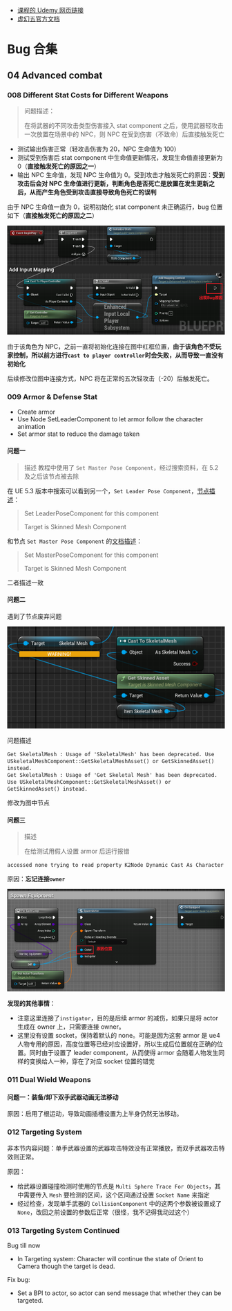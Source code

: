 
- [课程的 Udemy 网页链接](https://www.udemy.com/course/unreal-engine-5-soulslike-combat/)
- [虚幻五官方文档](https://docs.unrealengine.com/5.3/zh-CN/level-editor-in-unreal-engine/)


# Bug 合集

## 04 Advanced combat

### 008 Different Stat Costs for Different Weapons

> 问题描述：
> 
> 在将武器的不同攻击类型伤害接入 stat component 之后，使用武器轻攻击一次放置在场景中的 NPC，则 NPC 在受到伤害（不致命）后直接触发死亡

- 测试输出伤害正常（轻攻击伤害为 20，NPC 生命值为 100）
- 测试受到伤害后 stat component 中生命值更新情况，发现生命值直接更新为 0（**直接触发死亡的原因之一**）
- 输出 NPC 生命值，发现 NPC 生命值为 0。受到攻击才触发死亡的原因：**受到攻击后会对 NPC 生命值进行更新，判断角色是否死亡是放置在发生更新之后，从而产生角色受到攻击直接导致角色死亡的误判**

由于 NPC 生命值一直为 0，说明初始化 stat component 未正确运行，bug 位置如下（**直接触发死亡的原因之二**）

![alt text](img/NPC受到一次攻击即死亡的原因.png)

由于该角色为 NPC，之前一直将初始化连接在图中红框位置，**由于该角色不受玩家控制，所以前方进行`cast to player controller`时会失败，从而导致一直没有初始化**

后续修改位图中连接方式，NPC 将在正常的五次轻攻击（-20）后触发死亡。

### 009 Armor & Defense Stat

- Create armor
- Use Node SetLeaderComponent to let armor follow the character animation
- Set armor stat to reduce the damage taken

#### 问题一

> 描述
> 教程中使用了 `Set Master Pose Component`，经过搜索资料，在 5.2 及之后该节点被去除

在 UE 5.3 版本中搜索可以看到另一个，`Set Leader Pose Component`，[节点描述](https://docs.unrealengine.com/5.3/en-US/BlueprintAPI/Components/SkinnedMesh/SetLeaderPoseComponent/)：

> Set LeaderPoseComponent for this component
> 
> Target is Skinned Mesh Component

和节点 `Set Master Pose Component` 的[文档描述](https://docs.unrealengine.com/5.1/en-US/BlueprintAPI/Components/SkinnedMesh/SetMasterPoseComponent/)：

> Set MasterPoseComponent for this component
> 
> Target is Skinned Mesh Component

二者描述一致

#### 问题二

遇到了节点废弃问题

![alt text](img/DeprecatedNode.png)

问题描述

```
Get SkeletalMesh : Usage of 'SkeletalMesh' has been deprecated. Use USkeletalMeshComponent::GetSkeletalMeshAsset() or GetSkinnedAsset() instead.
Get SkeletalMesh : Usage of 'Get Skeletal Mesh' has been deprecated. Use USkeletalMeshComponent::GetSkeletalMeshAsset() or GetSkinnedAsset() instead.
```

修改为图中节点

#### 问题三

> 描述
> 
> 在给测试用假人设置 armor 后运行报错

```
accessed none trying to read property K2Node Dynamic Cast As Character
```

原因：**忘记连接`owner`**

![alt text](img/SpawnActor.png)

**发现的其他事情**：
- 注意这里连接了`instigator`，目的是后续 armor 的减伤，如果只是将 actor 生成在 owner 上，只需要连接 owner。
- 这里没有设置 socket，保持着默认的 none。可能是因为这套 armor 是 ue4 人物专用的原因，高度位置等已经对应设置好，所以生成后位置就在正确的位置。同时由于设置了 leader component，从而使得 armor 会随着人物发生同样的变换给人一种，穿在了对应 socket 位置的错觉

### 011 Dual Wield Weapons

#### 问题一：装备/卸下双手武器动画无法移动

原因：启用了根运动，导致动画插槽设置为上半身仍然无法移动。

### 012 Targeting System

非本节内容问题：单手武器设置的武器攻击特效没有正常播放，而双手武器攻击特效则正常。

原因：
- 给武器设置碰撞检测时使用的节点是 `Multi Sphere Trace For Objects`，其中需要传入 `Mesh` 要检测的区间，这个区间通过设置 `Socket Name` 来指定
- 经过检查，发现单手武器的 `CollisionComponent` 中的这两个参数被设置成了 `None`，改回之前设置的参数后正常（很怪，我不记得我动过这个）

### 013 Targeting System Continued

Bug till now
- In Targeting system: Character will continue the state of Orient to Camera though the target is dead.

Fix bug:
- Set a BPI to actor, so actor can send message that whether they can be targeted.

